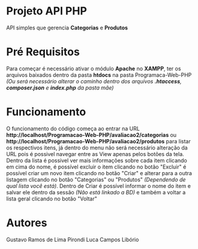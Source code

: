 # Projeto API PHP

API simples que gerencia **Categorias** e **Produtos**

# Pré Requisitos

Para começar é necessário ativar o módulo **Apache** no **XAMPP**, ter os arquivos baixados dentro da pasta **htdocs** na pasta Programaca-Web-PHP *(Ou será necessário alterar o caminho dentro dos arquivos **.htaccess**, **composer.json** e **index.php** da pasta mãe)*

# Funcionamento

O funcionamento do código começa ao entrar na URL **http://localhost/Programacao-Web-PHP/avaliacao2/categorias** ou **http://localhost/Programacao-Web-PHP/avaliacao2/produtos** para listar os respectivos itens, já dentro do menu não será necessário alteração da URL pois é possivel navegar entre as View apenas pelos botões da tela.
Dentro da lista é possivel ver mais informações sobre cada item clicando em cima do nome, é possível excluir o item clicando no botão "Excluir" é possível criar um novo item clicando no botão "Criar" e alterar para a outra listagem clicando no botão "Categorias" ou "Produtos" *(Dependendo de qual lista você está)*.
Dentro de Criar é possível informar o nome do item e salvar ele dentro da sessão *(Não está linkado a BD)* e também a voltar a lista geral clicando no botão "Voltar"

# Autores
Gustavo Ramos de Lima Pirondi
Luca Campos Libório